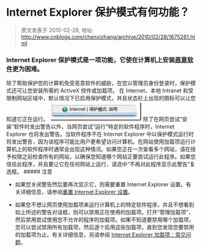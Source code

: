 # Internet Explorer 保护模式有何功能？ 
> 原文发表于 2010-02-28, 地址: http://www.cnblogs.com/chenxizhang/archive/2010/02/28/1675261.html 


### Internet Explorer 保护模式是一项功能，它使在计算机上安装[恶意软件](mshelp://windows/?id=85b8c3e6-28c4-464d-b883-7764d16f54a2#gtmt_malicious_software_def)更为困难。

 除了帮助保护您的计算机免受恶意软件的威胁，在您以管理员身份登录时，保护模式还可让您安装所需的 ActiveX 控件或加载项。 在 Internet、本地 Intranet 和受限制网站区域中，默认情况下已启用保护模式，并且状态栏上出现的图标可以让您知道它正在运行。 [![image](./images/1675261-image_thumb.png "image")](http://images.cnblogs.com/cnblogs_com/chenxizhang/WindowsLiveWriter/InternetExplorer_6F7A/image_2.png) 除了在网页尝试“安装”软件时发出警告以外，当网页尝试“运行”特定的软件程序时，Internet Explorer 也将发出警告。当软件程序不在 Internet Explorer 中以保护模式运行时将发出警告，因为该程序可能比用户更希望访问计算机。在网站使用加载项运行计算机上的软件程序时通常会出现这种情况。如果您正在一次查看多个网站，请在授予权限之前检查所有的网站，以确保您知道哪个网站正要尝试运行此程序。如果您信任此程序，并且要让它在任何网站上运行，请选中“不再对此程序显示此警告”复选框。 ##### 注意

 * 如果您关闭警告然后要再次显示它，则需要重置 Internet Explorer 设置。有关详细信息，请参阅[重置 Internet Explorer 设置](mshelp://windows/?id=ff6cc789-e857-439d-a384-08bfa4535427)。

 * 如果您不想让网页使用加载项来运行计算机上的特定软件程序，并且不想看到如上所述的警告对话框，则可以禁用正在使用的加载项。打开“管理加载项”，然后禁用尝试使用您不允许的程序的加载项。如果不知道要禁用哪个加载项，您可以尝试禁用所有加载项，然后逐个启用这些加载项，直到您发现您要禁用的加载项为止。有关详细信息，另请参阅 [Internet Explorer 加载项：常见问题](mshelp://windows/?id=e85a03aa-c7c6-428e-9891-67ea76df9b7e)。








